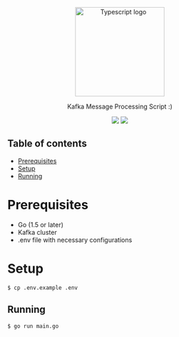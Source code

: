 <p align="center">
  <a href="https://www.typescriptlang.org/" target="blank"><img src="https://upload.wikimedia.org/wikipedia/commons/thumb/0/05/Go_Logo_Blue.svg/2880px-Go_Logo_Blue.svg.png" width="200" alt="Typescript logo" /></a>
</p>

<p align="center">
   Kafka Message Processing Script :)
</p>

<p align="center">
  <img src="https://img.shields.io/badge/go-%2300ADD8.svg?style=for-the-badge&logo=go&logoColor=white"/>
  <img src="https://img.shields.io/badge/Apache%20Kafka-000?style=for-the-badge&logo=apachekafka" />
</p>

## Table of contents

<!-- - [Database modeling](#database-modeling) -->

- [Prerequisites](#prerequisites)
- [Setup](#setup)
- [Running](#running-the-app)

# Prerequisites

- Go (1.5 or later)
- Kafka cluster
- .env file with necessary configurations

# Setup

```
$ cp .env.example .env
```

## Running

```bash
$ go run main.go
```
